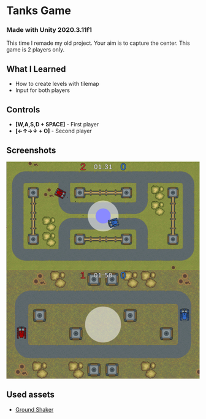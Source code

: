 # Tanks Game
### Made with **Unity 2020.3.11f1**
 
This time I remade my old project. Your aim is to capture the center. This game is 2 players only.

## What I Learned

* How to create levels with tilemap
* Input for both players

## Controls

* **[W,A,S,D + SPACE]** - First player
* **[←↑→↓ + O]** - Second player

## Screenshots

<img alt="Screenshot" width="512" align="center" src="https://github.com/BaggyGishev/Tanks-Game/blob/master/GithubContents/Screenshot_1.png?raw=true">
<img alt="Screenshot" width="512" align="center" src="https://github.com/BaggyGishev/Tanks-Game/blob/master/GithubContents/Screenshot_2.png?raw=true">

## Used assets
* [Ground Shaker](https://zintoki.itch.io/ground-shaker)

